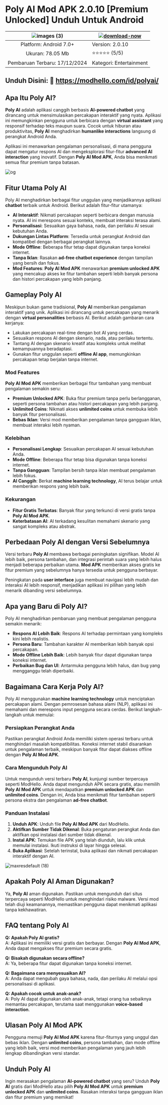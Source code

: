 # Poly AI Mod APK 2.0.10 [Premium Unlocked] Unduh Untuk Android

| ![images (3)](https://github.com/user-attachments/assets/1ddc94ed-c810-43b8-b8f5-2b49f3279332) | [![download-now](https://github.com/user-attachments/assets/22657e67-9d2d-46af-a41a-5d365d2ddc1f)](https://modhello.com/id/polyai/)  |
|:-------------------------------------------------:|-----------------------|
| Platform: Android 7.0+                      | Version: 2.0.10    |
| Ukuran: 78.05 Mb                                | ⭐️⭐️⭐️⭐️⭐️ (5/5) |
| Pembaruan Terbaru: 17/12/2024                      | Kategori: Entertainment |

## Unduh Disini: 🎉 https://modhello.com/id/polyai/

## Apa Itu Poly AI?

**Poly AI** adalah aplikasi canggih berbasis **AI-powered chatbot** yang dirancang untuk mensimulasikan percakapan interaktif yang nyata. Aplikasi ini memungkinkan pengguna untuk berbicara dengan **virtual assistant** yang responsif terhadap teks maupun suara. Cocok untuk hiburan atau produktivitas, **Poly AI** menghadirkan **humanlike interactions** langsung di perangkat Android Anda.

Aplikasi ini menawarkan pengalaman personalisasi, di mana pengguna dapat mengatur respons AI dan mengeksplorasi fitur-fitur **advanced AI interaction** yang inovatif. Dengan **Poly AI Mod APK**, Anda bisa menikmati semua fitur premium tanpa batasan.  

![og](https://github.com/user-attachments/assets/9ccb5443-de8c-4a34-a63f-82438289c09e)


## Fitur Utama Poly AI  

Poly AI menghadirkan berbagai fitur unggulan yang menjadikannya aplikasi **chatbot** terbaik untuk Android. Berikut adalah fitur-fitur utamanya:  

- **AI Interaktif**: Nikmati percakapan seperti berbicara dengan manusia nyata. AI ini merespons sesuai konteks, membuat interaksi terasa alami.  
- **Personalisasi**: Sesuaikan gaya bahasa, nada, dan perilaku AI sesuai kebutuhan Anda.  
- **Dukungan Lintas Platform**: Tersedia untuk perangkat Android dan kompatibel dengan berbagai perangkat lainnya.  
- **Mode Offline**: Beberapa fitur tetap dapat digunakan tanpa koneksi internet.  
- **Tanpa Iklan**: Rasakan **ad-free chatbot experience** dengan tampilan yang bersih dan fokus.  
- **Mod Features**: **Poly AI Mod APK** menawarkan **premium unlocked APK** yang mencakup akses ke fitur tambahan seperti lebih banyak persona dan histori percakapan yang lebih panjang.  

## Gameplay Poly AI  

Meskipun bukan game tradisional, **Poly AI** memberikan pengalaman interaktif yang unik. Aplikasi ini dirancang untuk percakapan yang menarik dengan **virtual personalities** berbasis AI. Berikut adalah gambaran cara kerjanya:  

- Lakukan percakapan real-time dengan bot AI yang cerdas.  
- Sesuaikan respons AI dengan skenario, nada, atau perilaku tertentu.  
- Tantang AI dengan skenario kreatif atau kompleks untuk melihat kemampuannya beradaptasi.  
- Gunakan fitur unggulan seperti **offline AI app**, memungkinkan percakapan tetap berjalan tanpa internet.  

### Mod Features  

**Poly AI Mod APK** memberikan berbagai fitur tambahan yang membuat pengalaman semakin seru:  

- **Premium Unlocked APK**: Buka fitur premium tanpa perlu berlangganan, seperti persona tambahan atau histori percakapan yang lebih panjang.  
- **Unlimited Coins**: Nikmati akses **unlimited coins** untuk membuka lebih banyak fitur personalisasi.  
- **Bebas Iklan**: Versi mod memberikan pengalaman tanpa gangguan iklan, membuat interaksi lebih nyaman.  

### Kelebihan  

- **Personalisasi Lengkap**: Sesuaikan percakapan AI sesuai kebutuhan Anda.  
- **Mode Offline**: Beberapa fitur tetap bisa digunakan tanpa koneksi internet.  
- **Tanpa Gangguan**: Tampilan bersih tanpa iklan membuat pengalaman lebih fokus.  
- **AI Canggih**: Berkat **machine learning technology**, AI terus belajar untuk memberikan respons yang lebih baik.  

### Kekurangan  

- **Fitur Gratis Terbatas**: Banyak fitur yang terkunci di versi gratis tanpa **Poly AI Mod APK**.  
- **Keterbatasan AI**: AI terkadang kesulitan memahami skenario yang sangat kompleks atau abstrak.  

## Perbedaan Poly AI dengan Versi Sebelumnya  

Versi terbaru **Poly AI** membawa berbagai peningkatan signifikan. Model AI lebih baik, persona tambahan, dan integrasi perintah suara yang lebih halus menjadi beberapa perbaikan utama. **Mod APK** memberikan akses gratis ke fitur premium yang sebelumnya hanya tersedia untuk pengguna berbayar.  

Peningkatan pada **user interface** juga membuat navigasi lebih mudah dan interaksi AI lebih responsif, menjadikan aplikasi ini pilihan yang lebih menarik dibanding versi sebelumnya.  

## Apa yang Baru di Poly AI?  

Poly AI menghadirkan pembaruan yang membuat pengalaman pengguna semakin menarik:  

- **Respons AI Lebih Baik**: Respons AI terhadap permintaan yang kompleks kini lebih realistis.  
- **Persona Baru**: Tambahan karakter AI memberikan lebih banyak opsi percakapan.  
- **Mode Offline Lebih Baik**: Lebih banyak fitur dapat digunakan tanpa koneksi internet.  
- **Perbaikan Bug dan UI**: Antarmuka pengguna lebih halus, dan bug yang mengganggu telah diperbaiki.  

## Bagaimana Cara Kerja Poly AI?  

Poly AI menggunakan **machine learning technology** untuk menciptakan percakapan alami. Dengan pemrosesan bahasa alami (NLP), aplikasi ini memahami dan merespons input pengguna secara cerdas. Berikut langkah-langkah untuk memulai:  

### Persiapkan Perangkat Anda  

Pastikan perangkat Android Anda memiliki sistem operasi terbaru untuk menghindari masalah kompatibilitas. Koneksi internet stabil disarankan untuk pengalaman terbaik, meskipun banyak fitur dapat diakses offline dengan **Poly AI Mod APK**.  

### Cara Mengunduh Poly AI  

Untuk mengunduh versi terbaru **Poly AI**, kunjungi sumber terpercaya seperti ModHello. Anda dapat mengunduh APK secara gratis, atau memilih **Poly AI Mod APK** untuk mendapatkan **premium unlocked APK** dan **unlimited coins**. Dengan ini, Anda bisa menikmati fitur tambahan seperti persona ekstra dan pengalaman **ad-free chatbot**.  

### Panduan Instalasi  

1. **Unduh APK**: Unduh file **Poly AI Mod APK** dari ModHello.  
2. **Aktifkan Sumber Tidak Dikenal**: Buka pengaturan perangkat Anda dan aktifkan opsi instalasi dari sumber tidak dikenal.  
3. **Instal APK**: Temukan file APK yang telah diunduh, lalu klik untuk memulai instalasi. Ikuti instruksi di layar hingga selesai.  
4. **Buka Aplikasi**: Setelah terinstal, buka aplikasi dan nikmati percakapan interaktif dengan AI.  

![maxresdefault (18)](https://github.com/user-attachments/assets/3d48318a-1d9d-4d53-9b37-ce82c2efce7b)


## Apakah Poly AI Aman Digunakan?  

Ya, **Poly AI** aman digunakan. Pastikan untuk mengunduh dari situs terpercaya seperti ModHello untuk menghindari risiko malware. Versi mod telah diuji keamanannya, memastikan pengguna dapat menikmati aplikasi tanpa kekhawatiran.  

## FAQ tentang Poly AI  

**Q: Apakah Poly AI gratis?**  
A: Aplikasi ini memiliki versi gratis dan berbayar. Dengan **Poly AI Mod APK**, Anda dapat mengakses fitur premium secara gratis.  

**Q: Bisakah digunakan secara offline?**  
A: Ya, beberapa fitur dapat digunakan tanpa koneksi internet.  

**Q: Bagaimana cara menyesuaikan AI?**  
A: Anda dapat mengubah gaya bahasa, nada, dan perilaku AI melalui opsi personalisasi di aplikasi.  

**Q: Apakah cocok untuk anak-anak?**  
A: Poly AI dapat digunakan oleh anak-anak, tetapi orang tua sebaiknya memantau percakapan, terutama saat menggunakan **voice-based interaction**.  

## Ulasan Poly AI Mod APK  

Pengguna memuji **Poly AI Mod APK** karena fitur-fiturnya yang unggul dan bebas iklan. Dengan **unlimited coins**, persona tambahan, dan mode offline yang lebih baik, versi mod memberikan pengalaman yang jauh lebih lengkap dibandingkan versi standar.  

## Unduh Poly AI  

Ingin merasakan pengalaman **AI-powered chatbot** yang seru? Unduh **Poly AI** gratis dari ModHello atau pilih **Poly AI Mod APK** untuk **premium unlocked APK** dan **unlimited coins**. Rasakan interaksi tanpa gangguan iklan dan fitur premium yang memikat!  
